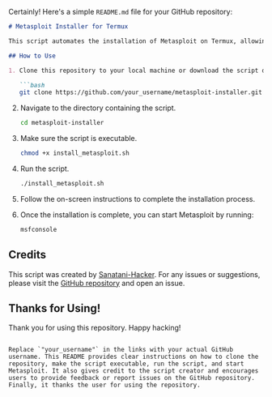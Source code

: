 Certainly! Here's a simple `README.md` file for your GitHub repository:

```markdown
# Metasploit Installer for Termux

This script automates the installation of Metasploit on Termux, allowing you to easily set up Metasploit for penetration testing and security research purposes.

## How to Use

1. Clone this repository to your local machine or download the script directly.

   ```bash
   git clone https://github.com/your_username/metasploit-installer.git
   ```

2. Navigate to the directory containing the script.

   ```bash
   cd metasploit-installer
   ```

3. Make sure the script is executable.

   ```bash
   chmod +x install_metasploit.sh
   ```

4. Run the script.

   ```bash
   ./install_metasploit.sh
   ```

5. Follow the on-screen instructions to complete the installation process.

6. Once the installation is complete, you can start Metasploit by running:

   ```bash
   msfconsole
   ```

## Credits

This script was created by [Sanatani-Hacker](https://github.com/dark-assist). For any issues or suggestions, please visit the [GitHub repository](https://github.com/your_username/metasploit-installer) and open an issue.

## Thanks for Using!

Thank you for using this repository. Happy hacking!
```

Replace `"your_username"` in the links with your actual GitHub username. This README provides clear instructions on how to clone the repository, make the script executable, run the script, and start Metasploit. It also gives credit to the script creator and encourages users to provide feedback or report issues on the GitHub repository. Finally, it thanks the user for using the repository.
